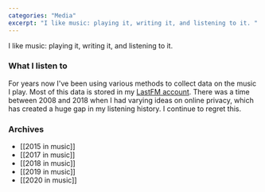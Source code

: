 ```yaml
---
categories: "Media"
excerpt: "I like music: playing it, writing it, and listening to it. "
---
```

I like music: playing it, writing it, and listening to it. 

### What I listen to
For years now I've been using various methods to collect data on the music I play. Most of this data is stored in my [LastFM account](https://www.last.fm/user/zinzywaleson). There was a time between 2008 and 2018 when I had varying ideas on online privacy, which has created a huge gap in my listening history. I continue to regret this.

### Archives
- [[2015 in music]]
- [[2017 in music]]
- [[2018 in music]]
- [[2019 in music]]
- [[2020 in music]]